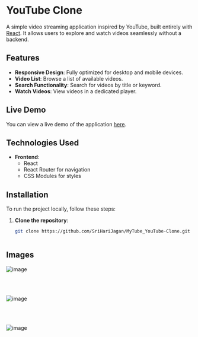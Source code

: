 # YouTube Clone

A simple video streaming application inspired by YouTube, built entirely with [React](https://reactjs.org/). It allows users to explore and watch videos seamlessly without a backend.

## Features

- **Responsive Design**: Fully optimized for desktop and mobile devices.
- **Video List**: Browse a list of available videos.
- **Search Functionality**: Search for videos by title or keyword.
- **Watch Videos**: View videos in a dedicated player.

## Live Demo

You can view a live demo of the application [here](https://your-live-demo-link.com).

## Technologies Used

- **Frontend**: 
  - React
  - React Router for navigation
  - CSS Modules for styles

## Installation

To run the project locally, follow these steps:

1. **Clone the repository**:
   ```bash
   git clone https://github.com/SriHariJagan/MyTube_YouTube-Clone.git


   
## Images

![image](https://github.com/user-attachments/assets/64a9bfa6-9735-48cb-a0be-5fe0747a0d80)

<br>
<br>

![image](https://github.com/user-attachments/assets/e3f3adef-bbfc-4bc7-b0a8-eecbeb779e6f)

<br>
<br>


![image](https://github.com/user-attachments/assets/68501294-fade-46ea-8511-95aaed021a44)



